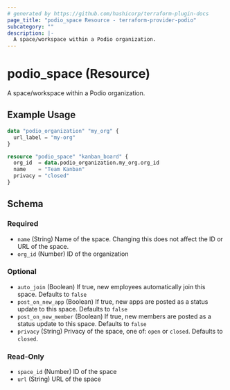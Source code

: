 ```yaml
---
# generated by https://github.com/hashicorp/terraform-plugin-docs
page_title: "podio_space Resource - terraform-provider-podio"
subcategory: ""
description: |-
  A space/workspace within a Podio organization.
---
```


# podio_space (Resource)

A space/workspace within a Podio organization.

## Example Usage

```terraform
data "podio_organization" "my_org" {
  url_label = "my-org"
}

resource "podio_space" "kanban_board" {
  org_id  = data.podio_organization.my_org.org_id
  name    = "Team Kanban"
  privacy = "closed"
}
```

<!-- schema generated by tfplugindocs -->
## Schema

### Required

- `name` (String) Name of the space. Changing this does not affect the ID or URL of the space.
- `org_id` (Number) ID of the organization

### Optional

- `auto_join` (Boolean) If true, new employees automatically join this space. Defaults to `false`
- `post_on_new_app` (Boolean) If true, new apps are posted as a status update to this space. Defaults to `false`
- `post_on_new_member` (Boolean) If true, new members are posted as a status update to this space. Defaults to `false`
- `privacy` (String) Privacy of the space, one of: `open` or `closed`. Defaults to `closed`.

### Read-Only

- `space_id` (Number) ID of the space
- `url` (String) URL of the space


